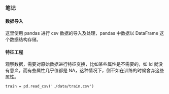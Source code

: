 ### 笔记

#### 数据导入

这里使用 pandas 进行 csv 数据的导入及处理，pandas 中数据以 DataFrame 这个数据结构存储。

#### 特征工程

观察数据，需要对原始数据进行特征变换，比如某些属性是不需要的，如 Id 就没有意义，而有些属性几乎值都是 NA，这种情况下，倒不如在训练的时候舍弃这些属性。

```
train = pd.read_csv('./data/train.csv')

```